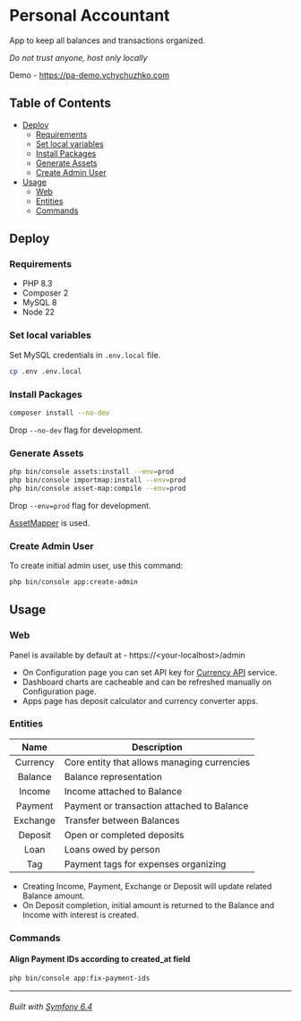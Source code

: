 # Personal Accountant

App to keep all balances and transactions organized.

*Do not trust anyone, host only locally*

Demo - https://pa-demo.vchychuzhko.com

## Table of Contents

- [Deploy](#deploy)
  - [Requirements](#requirements)
  - [Set local variables](#set-local-variables)
  - [Install Packages](#install-packages)
  - [Generate Assets](#generate-assets)
  - [Create Admin User](#create-admin-user)
- [Usage](#usage)
  - [Web](#web)
  - [Entities](#entities)
  - [Commands](#commands)

## Deploy

### Requirements

- PHP 8.3
- Composer 2
- MySQL 8
- Node 22

### Set local variables

Set MySQL credentials in `.env.local` file.

```bash
cp .env .env.local
```

### Install Packages

```bash
composer install --no-dev
```

Drop `--no-dev` flag for development.

### Generate Assets

```bash
php bin/console assets:install --env=prod
php bin/console importmap:install --env=prod
php bin/console asset-map:compile --env=prod
```

Drop `--env=prod` flag for development.

[AssetMapper](https://symfony.com/doc/current/frontend/asset_mapper.html) is used.

### Create Admin User

To create initial admin user, use this command:

```bash
php bin/console app:create-admin
```

## Usage

### Web

Panel is available by default at - https://&lt;your-localhost&gt;/admin

* On Configuration page you can set API key for [Currency API](https://currencyapi.com/) service.
* Dashboard charts are cacheable and can be refreshed manually on Configuration page.
* Apps page has deposit calculator and currency converter apps.

### Entities

|   Name   | Description                                 |
|:--------:|---------------------------------------------|
| Currency | Core entity that allows managing currencies |
| Balance  | Balance representation                      |
|  Income  | Income attached to Balance                  |
| Payment  | Payment or transaction attached to Balance  |
| Exchange | Transfer between Balances                   |
| Deposit  | Open or completed deposits                  |
|   Loan   | Loans owed by person                        |
|   Tag    | Payment tags for expenses organizing        |

* Creating Income, Payment, Exchange or Deposit will update related Balance amount.
* On Deposit completion, initial amount is returned to the Balance and Income with interest is created.

### Commands

#### Align Payment IDs according to created_at field

```bash
php bin/console app:fix-payment-ids
```

---

###### Built with [Symfony 6.4](https://symfony.com/doc/6.4/index.html)
